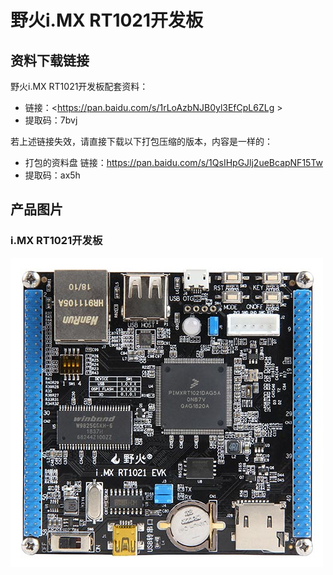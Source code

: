 [](野火i.MX-RT1021开发板)

# 野火i.MX RT1021开发板

## 资料下载链接
野火i.MX RT1021开发板配套资料：


* 链接：<https://pan.baidu.com/s/1rLoAzbNJB0yl3EfCpL6ZLg >
* 提取码：7bvj 


若上述链接失效，请直接下载以下打包压缩的版本，内容是一样的：
* 打包的资料盘 链接：<https://pan.baidu.com/s/1QsIHpGJlj2ueBcapNF15Tw> 
* 提取码：ax5h 



## 产品图片
### i.MX RT1021开发板

![野火i.MX RT1021开发板](../images/imxrt/rt1021/imxrt1021.jpg)